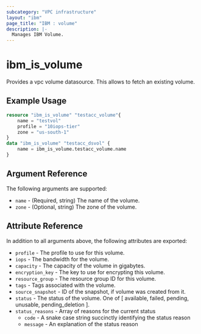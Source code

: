 ```yaml
---
subcategory: "VPC infrastructure"
layout: "ibm"
page_title: "IBM : volume"
description: |-
  Manages IBM Volume.
---
```


# ibm\_is_volume

Provides a vpc volume datasource. This allows to fetch an existing volume.


## Example Usage

```terraform
resource "ibm_is_volume" "testacc_volume"{
    name = "testvol"
    profile = "10iops-tier"
    zone = "us-south-1"
}
data "ibm_is_volume" "testacc_dsvol" {
    name = ibm_is_volume.testacc_volume.name
}

```

## Argument Reference

The following arguments are supported:

* `name` - (Required, string) The name of the volume.
* `zone` - (Optional, string) The zone of the volume.

## Attribute Reference

In addition to all arguments above, the following attributes are exported:

* `profile` - The profile to use for this volume.
* `iops` - The bandwidth for the volume.
* `capacity` - The capacity of the volume in gigabytes.
* `encryption_key` - The key to use for encrypting this volume.
* `resource_group` - The resource group ID for this volume.
* `tags` - Tags associated with the volume.
* `source_snapshot` - ID of the snapshot, if volume was created from it.
* `status` - The status of the volume. One of [ available, failed, pending, unusable, pending_deletion ].
* `status_reasons` - Array of reasons for the current status
  * `code` - A snake case string succinctly identifying the status reason
  * `message` - An explanation of the status reason
